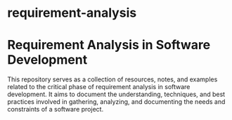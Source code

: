# requirement-analysis
# Requirement Analysis in Software Development

This repository serves as a collection of resources, notes, and examples related to the critical phase of requirement analysis in software development. It aims to document the understanding, techniques, and best practices involved in gathering, analyzing, and documenting the needs and constraints of a software project.
